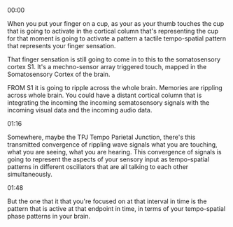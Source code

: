 00:00

When you put your finger on a cup, as your as your thumb touches the cup that is going to activate in the cortical column that's representing the cup for that moment is going to activate a pattern a tactile tempo-spatial pattern that represents your finger sensation.

That finger sensation is still going to come in to this to the somatosensory cortex S1. It's a mechno-sensor array triggered touch, mapped in the Somatosensory Cortex of the brain.

FROM S1 it is going to ripple across the whole brain. Memories are rippling across whole brain. You could have a distant cortical column that is integrating the incoming the incoming sematosensory signals with the incoming visual data and the incoming audio data.

01:16

Somewhere, maybe the TPJ Tempo Parietal Junction, there's this transmitted convergence of rippling wave signals what you are touching, what you are seeing, what you are hearing. This convergence of signals is going to represent the aspects of your sensory input as tempo-spatial patterns in different oscillators that are all talking to each other simultaneously.

01:48

But the one that it that you're focused on at that interval in time is the pattern that is active at that endpoint in time, in terms of your tempo-spatial phase patterns in your brain.
